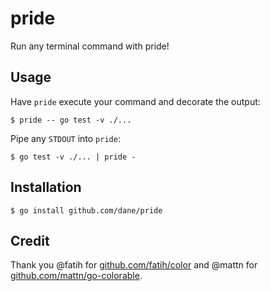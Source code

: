 # pride

Run any terminal command with pride!

## Usage

Have `pride` execute your command and decorate the output:

```
$ pride -- go test -v ./...
```

Pipe any `STDOUT` into `pride`:

```
$ go test -v ./... | pride -
```

## Installation

```
$ go install github.com/dane/pride
```

## Credit

Thank you @fatih for [github.com/fatih/color](https://github.com/fatih/color)
and @mattn for [github.com/mattn/go-colorable](https://github.com/mattn/go-colorable).
